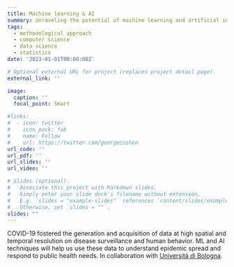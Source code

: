 ```yaml
---
title: Machine learning & AI
summary: Unraveling the potential of machine learning and artificial intelligence for public health
tags:
  - methodological approach
  - computer science
  - data science
  - statistics
date: '2023-01-01T00:00:00Z'

# Optional external URL for project (replaces project detail page).
external_link: ''

image:
  caption: ''
  focal_point: Smart

#links:
#  - icon: twitter
#    icon_pack: fab
#    name: Follow
#    url: https://twitter.com/georgecushen
url_code: ''
url_pdf: ''
url_slides: ''
url_video: ''

# Slides (optional).
#   Associate this project with Markdown slides.
#   Simply enter your slide deck's filename without extension.
#   E.g. `slides = "example-slides"` references `content/slides/example-slides.md`.
#   Otherwise, set `slides = ""`.
slides: ""
---
```

COVID-19 fostered the generation and acquisition of data at high spatial and temporal resolution on disease surveillance and human behavior. ML and AI techniques will help us use these data to understand epidemic spread and respond to public health needs. In collaboration with [Università di Bologna](https://disi.unibo.it/en).
